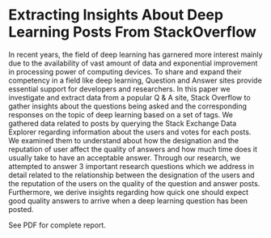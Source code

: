 # Extracting Insights About Deep Learning Posts From StackOverflow

In recent years, the field of deep learning has garnered more interest mainly due to the availability of vast amount of data
and exponential improvement in processing power of computing devices. To share and expand their competency in a field like deep learning, Question and Answer sites provide essential support for developers and researchers. In this paper we investigate and extract data from a popular Q & A site, Stack Overflow to gather insights about the questions being asked and the corresponding responses on the topic of deep learning based on a set of tags. We gathered data related to posts by querying the Stack Exchange Data Explorer regarding information about the users and votes for each posts. We examined them to understand about how
the designation and the reputation of user affect the quality of answers and how much time does it usually take to have an acceptable answer. Through our research, we attempted to answer 3 important research questions which we address in detail related to the relationship between the designation of the users and the reputation of the users on the quality of the question and answer posts. Furthermore, we derive insights regarding how quick one should expect good quality answers to arrive when a deep learning question has been posted.

See PDF for complete report.
